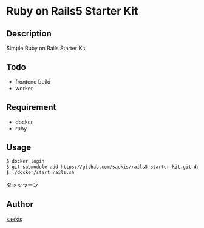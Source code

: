 # Ruby on Rails5 Starter Kit

## Description
Simple Ruby on Rails Starter Kit

## Todo
- frontend build
- worker

## Requirement
- docker
- ruby

## Usage
```sh
$ docker login
$ git submodule add https://github.com/saekis/rails5-starter-kit.git docker
$ ./docker/start_rails.sh
```
タッッッーン

## Author

[saekis](https://github.com/saekis)
